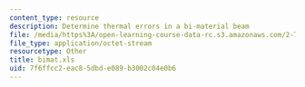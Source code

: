 ```yaml
---
content_type: resource
description: Determine thermal errors in a bi-material beam
file: /media/https%3A/open-learning-course-data-rc.s3.amazonaws.com/2-75-precision-machine-design-fall-2001/7f6ffcc2eac85dbde089b3002c04e0b6_bimat.xls
file_type: application/octet-stream
resourcetype: Other
title: bimat.xls
uid: 7f6ffcc2-eac8-5dbd-e089-b3002c04e0b6
---
```

